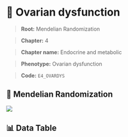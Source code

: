 # 🧪 Ovarian dysfunction

> **Root:** Mendelian Randomization

> **Chapter:** 4  

> **Chapter name:** Endocrine and metabolic

> **Phenotype:** Ovarian dysfunction  

> **Code:** `E4_OVARDYS`

## 🧬 Mendelian Randomization  

<img src="/MR/Figures/Forward/E4_OVARDYS.png"/>

## 📊 Data Table

<CsvTableMRF src="/MR/Data/Forward/E4_OVARDYS.csv"/>

